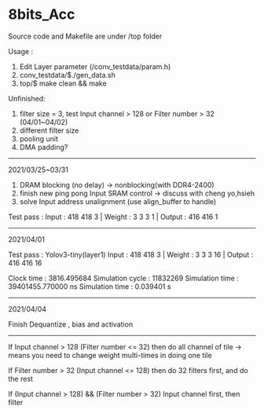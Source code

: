 # 8bits_Acc

Source code and Makefile are under /top folder

Usage : 
1. Edit Layer parameter (/conv_testdata/param.h)
2. conv_testdata/$./gen_data.sh
3. top/$ make clean && make

Unfinished:
1. filter size = 3, test Input channel > 128 or Filter number > 32 (04/01~04/02)
2. different filter size
3. pooling unit
4. DMA padding?

---

2021/03/25~03/31
1. DRAM blocking (no delay) -> nonblocking(with DDR4-2400)
2. finish new ping pong Input SRAM control -> discuss with cheng yo,hsieh
3. solve Input address unalignment (use align_buffer to handle)

Test pass :
Input : 418 418 3 | Weight : 3 3 3 1 | Output : 416 416 1

---

2021/04/01

Test pass :
Yolov3-tiny(layer1) Input : 418 418 3 | Weight : 3 3 3 16 | Output : 416 416 16

Clock time : 3816.495684
Simulation cycle : 11832269
Simulation time : 39401455.770000 ns
Simulation time : 0.039401 s

---

2021/04/04

Finish Dequantize , bias and activation

---

If Input channel > 128 (Filter number <= 32)
  then do all channel of tile -> means you need to change weight multi-times in doing one tile
 
If Filter number > 32 (Input channel <= 128)
  then do 32 filters first, and do the rest  

If (Input channel > 128) && (Filter number > 32)
  Input channel first, then filter





